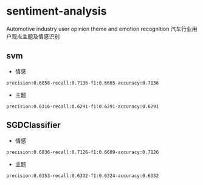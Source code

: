 # sentiment-analysis
Automotive industry user opinion theme and emotion recognition
汽车行业用户观点主题及情感识别


## svm

- 情感
```text
precision:0.6858-recall:0.7136-f1:0.6665-accuracy:0.7136
```
- 主题
```text
precision:0.6316-recall:0.6291-f1:0.6291-accuracy:0.6291
```

## SGDClassifier

- 情感
```text
precision:0.6836-recall:0.7126-f1:0.6609-accuracy:0.7126
```

- 主题
```text
precision:0.6353-recall:0.6332-f1:0.6324-accuracy:0.6332 
```


